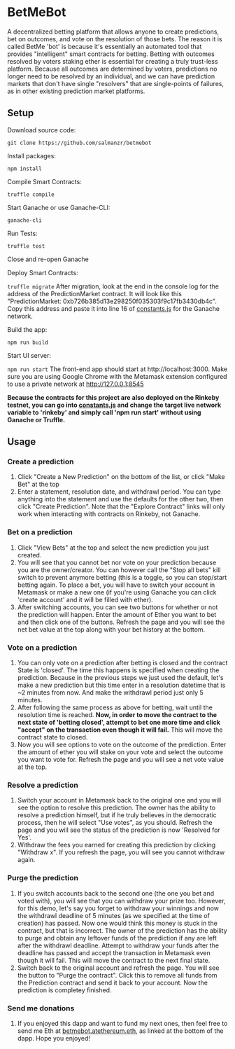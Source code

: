 # BetMeBot
A decentralized betting platform that allows anyone to create predictions, bet on outcomes, and vote on the resolution of those bets.
The reason it is called BetMe 'bot' is because it's essentially an automated tool that provides "intelligent" smart contracts for betting.
Betting with outcomes resolved by voters staking ether is essential for creating a truly trust-less platform. Because all outcomes are
determined by voters, predictions no longer need to be resolved by an individual, and we can have prediction markets that don't have single 
"resolvers" that are single-points of failures, as in other existing prediction market platforms.

## Setup

Download source code:

```git clone https://github.com/salmanzr/betmebot```

Install packages:

```npm install```

Compile Smart Contracts:

```truffle compile```

Start Ganache or use Ganache-CLI:

```ganache-cli```

Run Tests:

```truffle test```

Close and re-open Ganache

Deploy Smart Contracts:

```truffle migrate```
After migration, look at the end in the console log for the address of the PredictionMarket contract. It will look like this "PredictionMarket: 0xb726b385d13e298250f035303f9c17fb3430db4c".
Copy this address and paste it into line 16 of [constants.js](https://github.com/salmanzr/BetMeBot/blob/master/src/constants.js) for the Ganache network.

Build the app:

```npm run build```

Start UI server:

```npm run start```
The front-end app should start at http://localhost:3000. 
Make sure you are using Google Chrome with the Metamask extension configured to use a private network at http://127.0.0.1:8545

**Because the contracts for this project are also deployed on the Rinkeby testnet, you can go into [constants.js](https://github.com/salmanzr/BetMeBot/blob/master/src/constants.js) and change the target live network variable to 'rinkeby' and simply call 
'npm run start' without using Ganache or Truffle.**


## Usage

### Create a prediction

1. Click "Create a New Prediction" on the bottom of the list, or click "Make Bet" at the top
2. Enter a statement, resolution date, and withdrawl period. You can type anything into the statement and use the defaults for the other two, then click "Create Prediction". Note that the "Explore Contract" links will only work when interacting with contracts on Rinkeby, not Ganache.

### Bet on a prediction

1. Click "View Bets" at the top and select the new prediction you just created.
2. You will see that you cannot bet nor vote on your prediction because you are the owner/creator. You can however call the "Stop all bets" kill switch to prevent anymore betting (this is a toggle, so you can stop/start betting again. To place a bet, you will have to switch your account in Metamask or make a new one (if you're using Ganache you can click 'create account' and it will be filled with ether). 
3. After switching accounts, you can see two buttons for whether or not the prediction will happen. Enter the amount of Ether you want to bet and then click one of the buttons. Refresh the page and you will see the net bet value at the top along with your bet history at the bottom.

### Vote on a prediction

1. You can only vote on a prediction after betting is closed and the contract State is 'closed'. The time this happens is specified when creating the prediction. Because in the previous steps we just used the default, let's make a new prediction but this time enter in a resolution datetime that is ~2 minutes from now. And make the withdrawl period just only 5 minutes.
2. After following the same process as above for betting, wait until the resolution time is reached. **Now, in order to move the contract to the next state of 'betting closed', attempt to bet one more time and click "accept" on the transaction even though it will fail.**  This will move the contract state to closed.
3. Now you will see options to vote on the outcome of the prediction. Enter the amount of ether you will stake on your vote and select the outcome you want to vote for. Refresh the page and you will see a net vote value at the top.

### Resolve a prediction

1. Switch your account in Metamask back to the original one and you will see the option to resolve this prediction. The owner has the ability to resolve a prediction himself, but if he truly believes in the democratic process, then he will select "Use votes", as you should. Refresh the page and you will see the status of the prediction is now 'Resolved for Yes'. 
2. Withdraw the fees you earned for creating this prediction by clicking "Withdraw x". If you refresh the page, you will see you cannot withdraw again.

### Purge the prediction

1. If you switch accounts back to the second one (the one you bet and voted with), you will see that you can withdraw your prize too. However, for this demo, let's say you forget to withdraw your winnings and now the withdrawl deadline of 5 minutes (as we specified at the time of creation) has passed. Now one would think this money is stuck in the contract, but that is incorrect. The owner of the prediction has the ability to purge and obtain any leftover funds of the prediction if any are left after the withdrawl deadline. Attempt to withdraw your funds after the deadline has passed and accept the transaction in Metamask even though it will fail. This will move the contract to the next final state.
2. Switch back to the original account and refresh the page. You will see the button to "Purge the contract". Click this to remove all funds from the Prediction contract and send it back to your account. Now the prediction is completey finished.

### Send me donations

1. If you enjoyed this dapp and want to fund my next ones, then feel free to send me Eth at [betmebot.atethereum.eth](https://etherscan.io/enslookup?q=betmebot.atethereum.eth), as linked at the bottom of the dapp. Hope you enjoyed!
